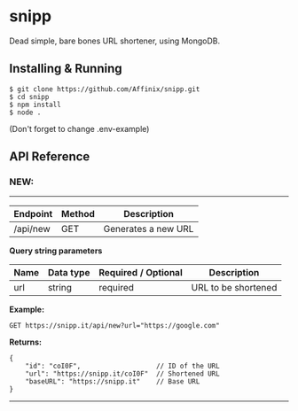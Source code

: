 # snipp
Dead simple, bare bones URL shortener, using MongoDB.

## Installing & Running
```
$ git clone https://github.com/Affinix/snipp.git
$ cd snipp
$ npm install
$ node .
```

(Don't forget to change .env-example)

## API Reference

### NEW:
------------

| Endpoint | Method | Description         |
|----------|--------|---------------------|
| /api/new | GET    | Generates a new URL |

**Query string parameters**

| Name | Data type | Required / Optional | Description         |
|------|-----------|---------------------|---------------------|
| url  | string    | required            | URL to be shortened |

**Example:**

`GET https://snipp.it/api/new?url="https://google.com"`

**Returns:**

```
{
    "id": "coI0F",                   // ID of the URL
    "url": "https://snipp.it/coI0F"  // Shortened URL
    "baseURL": "https://snipp.it"    // Base URL
}
```
---------------
